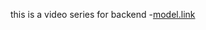 this is a video series for backend
-[model.link](https://www.youtube.com/watch?v=7fjOw8ApZ1I&t=12481s)